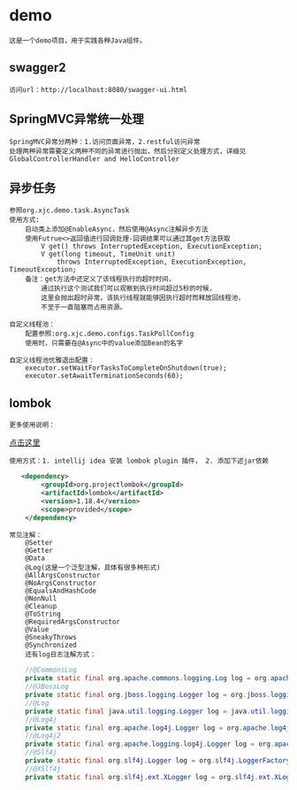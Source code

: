 # demo
    这是一个demo项目，用于实践各种Java组件。
## swagger2
    访问url：http://localhost:8080/swagger-ui.html
## SpringMVC异常统一处理
    SpringMVC异常分两种：1.访问页面异常，2.restful访问异常
    处理两种异常需要定义两种不同的异常进行抛出，然后分别定义处理方式，详细见GlobalControllerHandler and HelloController
## 异步任务
    参照org.xjc.demo.task.AsyncTask
    使用方式:
        启动类上添加@EnableAsync，然后使用@Async注解异步方法
        使用Futrue<>返回值进行回调处理-回调结果可以通过其get方法获取
            V get() throws InterruptedException, ExecutionException;
            V get(long timeout, TimeUnit unit)
                throws InterruptedException, ExecutionException, TimeoutException;
        备注：get方法中还定义了该线程执行的超时时间，
            通过执行这个测试我们可以观察到执行时间超过5秒的时候，
            这里会抛出超时异常，该执行线程就能够因执行超时而释放回线程池，
            不至于一直阻塞而占用资源。
            
    自定义线程池：
        配置参照:org.xjc.demo.configs.TaskPollConfig
        使用时，只需要在@Async中的value添加Bean的名字
    
    自定义线程池优雅退出配置：
        executor.setWaitForTasksToCompleteOnShutdown(true);
        executor.setAwaitTerminationSeconds(60);    

## lombok
    更多使用说明：
   [点击这里](https://www.jianshu.com/p/365ea41b3573)
   
    使用方式：1. intellij idea 安装 lombok plugin 插件， 2. 添加下述jar依赖
```xml
   <dependency>
        <groupId>org.projectlombok</groupId>
        <artifactId>lombok</artifactId>
        <version>1.18.4</version>
        <scope>provided</scope>
    </dependency>
```                   
    常见注解：
        @Setter
        @Getter
        @Data
        @Log(这是一个泛型注解，具体有很多种形式)
        @AllArgsConstructor
        @NoArgsConstructor
        @EqualsAndHashCode
        @NonNull
        @Cleanup
        @ToString
        @RequiredArgsConstructor
        @Value
        @SneakyThrows
        @Synchronized
        还有log日志注解方式：
```java
    //@CommonsLog
    private static final org.apache.commons.logging.Log log = org.apache.commons.logging.LogFactory.getLog(LogExample.class);
    //@JBossLog
    private static final org.jboss.logging.Logger log = org.jboss.logging.Logger.getLogger(LogExample.class);
    //@Log
    private static final java.util.logging.Logger log = java.util.logging.Logger.getLogger(LogExample.class.getName());
    //@Log4j
    private static final org.apache.log4j.Logger log = org.apache.log4j.Logger.getLogger(LogExample.class);
    //@Log4j2
    private static final org.apache.logging.log4j.Logger log = org.apache.logging.log4j.LogManager.getLogger(LogExample.class);
    //@Slf4j
    private static final org.slf4j.Logger log = org.slf4j.LoggerFactory.getLogger(LogExample.class);
    //@XSlf4j
    private static final org.slf4j.ext.XLogger log = org.slf4j.ext.XLoggerFactory.getXLogger(LogExample.class);
```
